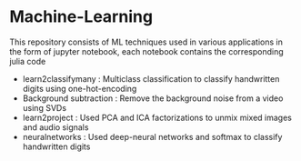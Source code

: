# Machine-Learning
This repository consists of ML techniques used in various applications in the form of jupyter notebook, each notebook contains the corresponding julia code 
- learn2classifymany : Multiclass classification to classify handwritten digits using one-hot-encoding
- Background subtraction : Remove the background noise from a video using SVDs
- learn2project : Used PCA and ICA factorizations to unmix mixed images and audio signals
- neuralnetworks : Used deep-neural networks and softmax to classify handwritten digits
